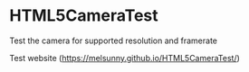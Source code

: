 # HTML5CameraTest
Test the camera for supported resolution and framerate

Test website (https://melsunny.github.io/HTML5CameraTest/)
